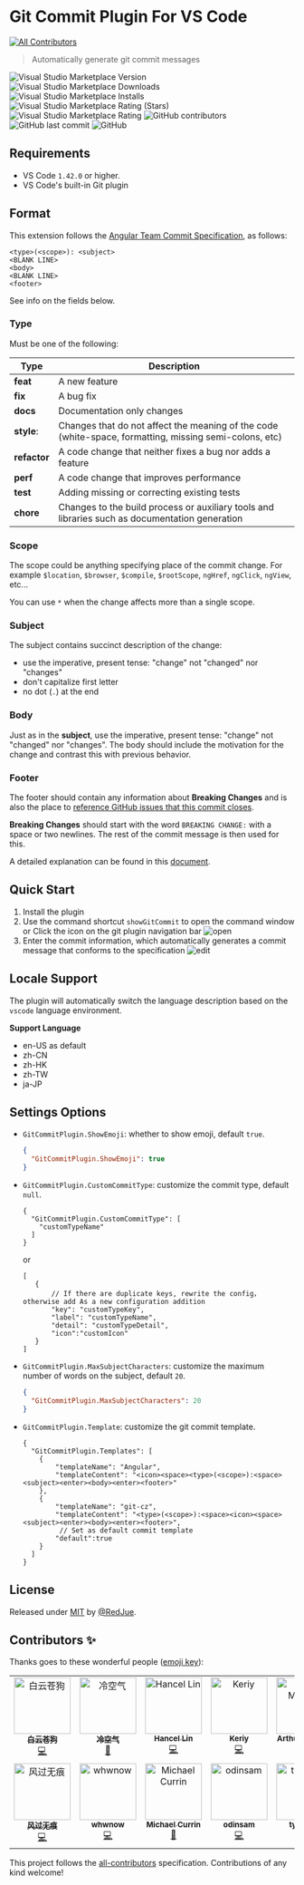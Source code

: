 # Git Commit Plugin For VS Code
<!-- ALL-CONTRIBUTORS-BADGE:START - Do not remove or modify this section -->
[![All Contributors](https://img.shields.io/badge/all_contributors-12-orange.svg?style=flat-square)](#contributors-)
<!-- ALL-CONTRIBUTORS-BADGE:END -->
> Automatically generate git commit messages

![Visual Studio Marketplace Version](https://img.shields.io/visual-studio-marketplace/v/redjue.git-commit-plugin)
![Visual Studio Marketplace Downloads](https://img.shields.io/visual-studio-marketplace/d/redjue.git-commit-plugin)
![Visual Studio Marketplace Installs](https://img.shields.io/visual-studio-marketplace/i/redjue.git-commit-plugin)
![Visual Studio Marketplace Rating (Stars)](https://img.shields.io/visual-studio-marketplace/stars/redjue.git-commit-plugin)
![Visual Studio Marketplace Rating](https://img.shields.io/visual-studio-marketplace/r/redjue.git-commit-plugin)
![GitHub contributors](https://img.shields.io/github/contributors/RedJue/git-commit-plugin)
![GitHub last commit](https://img.shields.io/github/last-commit/RedJue/git-commit-plugin)
![GitHub](https://img.shields.io/github/license/RedJue/git-commit-plugin?color=green)


## Requirements

- VS Code `1.42.0` or higher.
- VS Code's built-in Git plugin 

## Format

This extension follows the [Angular Team Commit Specification](https://github.com/angular/angular.js/blob/master/DEVELOPERS.md#-git-commit-guidelines), as follows:

```
<type>(<scope>): <subject>
<BLANK LINE>
<body>
<BLANK LINE>
<footer>
```

See info on the fields below.

### Type

Must be one of the following:

Type | Description
---  | ---
**feat** | A new feature
**fix** | A bug fix
**docs** | Documentation only changes
**style**: | Changes that do not affect the meaning of the code (white-space, formatting, missing semi-colons, etc)
**refactor** | A code change that neither fixes a bug nor adds a feature
**perf** | A code change that improves performance
**test** | Adding missing or correcting existing tests
**chore** | Changes to the build process or auxiliary tools and libraries such as documentation generation

### Scope

The scope could be anything specifying place of the commit change. For example `$location`, `$browser`, `$compile`, `$rootScope`, `ngHref`, `ngClick`, `ngView`, etc...

You can use `*` when the change affects more than a single scope.

### Subject

The subject contains succinct description of the change:

-   use the imperative, present tense: "change" not "changed" nor "changes"
-   don't capitalize first letter
-   no dot (`.`) at the end

### Body

Just as in the **subject**, use the imperative, present tense: "change" not "changed" nor "changes". The body should include the motivation for the change and contrast this with previous behavior.

### Footer

The footer should contain any information about **Breaking Changes** and is also the place to [reference GitHub issues that this commit closes](https://help.github.com/articles/closing-issues-via-commit-messages/).

**Breaking Changes** should start with the word `BREAKING CHANGE:` with a space or two newlines. The rest of the commit message is then used for this.

A detailed explanation can be found in this [document](https://docs.google.com/document/d/1QrDFcIiPjSLDn3EL15IJygNPiHORgU1_OOAqWjiDU5Y/edit#).

## Quick Start

1. Install the plugin
1. Use the command shortcut `showGitCommit` to open the command window or Click the icon on the git plugin navigation bar
    ![open](/assets/open.gif)
1. Enter the commit information, which automatically generates a commit message that conforms to the specification
    ![edit](/assets/edit.gif)

## Locale Support
The plugin will automatically switch the language description based on the `vscode` language environment.

**Support Language**
- en-US as default
- zh-CN
- zh-HK
- zh-TW
- ja-JP

## Settings Options

-   `GitCommitPlugin.ShowEmoji`: whether to show emoji, default `true`.
    ```json
    {
      "GitCommitPlugin.ShowEmoji": true
    }
    ```
-   `GitCommitPlugin.CustomCommitType`: customize the commit type, default `null`.
    ```json5
    { 
      "GitCommitPlugin.CustomCommitType": [
        "customTypeName"
      ]
    }
    ```
    or
    ```json5
    [
       {
           // If there are duplicate keys, rewrite the config，otherwise add As a new configuration addition
           "key": "customTypeKey", 
           "label": "customTypeName",
           "detail": "customTypeDetail",
           "icon":"customIcon"
       }
    ]
    ```
-   `GitCommitPlugin.MaxSubjectCharacters`: customize the maximum number of words on the subject, default `20`.
    ```json
    {
      "GitCommitPlugin.MaxSubjectCharacters": 20
    }
    ```
-   `GitCommitPlugin.Template`: customize the git commit template.
    ```json5
    {
      "GitCommitPlugin.Templates": [
        {
            "templateName": "Angular",
            "templateContent": "<icon><space><type>(<scope>):<space><subject><enter><body><enter><footer>"
        },
        {
            "templateName": "git-cz",
            "templateContent": "<type>(<scope>):<space><icon><space><subject><enter><body><enter><footer>",
             // Set as default commit template
            "default":true
        }
      ]
    }
    ```

## License

Released under [MIT](/LICENSE) by [@RedJue](https://github.com/RedJue).

## Contributors ✨

Thanks goes to these wonderful people ([emoji key](https://allcontributors.org/docs/en/emoji-key)):

<!-- ALL-CONTRIBUTORS-LIST:START - Do not remove or modify this section -->
<!-- prettier-ignore-start -->
<!-- markdownlint-disable -->
<table>
  <tbody>
    <tr>
      <td align="center" valign="top" width="14.28%"><a href="https://www.imalun.com"><img src="https://avatars.githubusercontent.com/u/31614024?v=4?s=100" width="100px;" alt="白云苍狗"/><br /><sub><b>白云苍狗</b></sub></a><br /><a href="https://github.com/RedJue/git-commit-plugin/commits?author=MaLuns" title="Code">💻</a></td>
      <td align="center" valign="top" width="14.28%"><a href="https://github.com/Tiddler-7"><img src="https://avatars.githubusercontent.com/u/73354813?v=4?s=100" width="100px;" alt="冷空气"/><br /><sub><b>冷空气</b></sub></a><br /><a href="https://github.com/RedJue/git-commit-plugin/commits?author=Tiddler-7" title="Documentation">📖</a></td>
      <td align="center" valign="top" width="14.28%"><a href="http://my.hancel.org"><img src="https://avatars.githubusercontent.com/u/1502581?v=4?s=100" width="100px;" alt="Hancel Lin"/><br /><sub><b>Hancel Lin</b></sub></a><br /><a href="https://github.com/RedJue/git-commit-plugin/commits?author=imlinhanchao" title="Code">💻</a></td>
      <td align="center" valign="top" width="14.28%"><a href="https://github.com/Torlinone"><img src="https://avatars.githubusercontent.com/u/26668466?v=4?s=100" width="100px;" alt="Keriy"/><br /><sub><b>Keriy</b></sub></a><br /><a href="https://github.com/RedJue/git-commit-plugin/commits?author=Torlinone" title="Code">💻</a></td>
      <td align="center" valign="top" width="14.28%"><a href="http://www.linkedin.com/in/arthurmeyniel"><img src="https://avatars.githubusercontent.com/u/61516506?v=4?s=100" width="100px;" alt="Arthur Meyniel"/><br /><sub><b>Arthur Meyniel</b></sub></a><br /><a href="https://github.com/RedJue/git-commit-plugin/commits?author=ArthurMynl" title="Code">💻</a></td>
      <td align="center" valign="top" width="14.28%"><a href="https://github.com/haryoiro"><img src="https://avatars.githubusercontent.com/u/55312590?v=4?s=100" width="100px;" alt="haryoiro"/><br /><sub><b>haryoiro</b></sub></a><br /><a href="https://github.com/RedJue/git-commit-plugin/commits?author=haryoiro" title="Documentation">📖</a></td>
      <td align="center" valign="top" width="14.28%"><a href="https://github.com/DrBlackBird"><img src="https://avatars.githubusercontent.com/u/10115809?v=4?s=100" width="100px;" alt="Tom"/><br /><sub><b>Tom</b></sub></a><br /><a href="https://github.com/RedJue/git-commit-plugin/commits?author=DrBlackBird" title="Documentation">📖</a></td>
    </tr>
    <tr>
      <td align="center" valign="top" width="14.28%"><a href="http://www.webwuyou.com"><img src="https://avatars.githubusercontent.com/u/15182683?v=4?s=100" width="100px;" alt="风过无痕"/><br /><sub><b>风过无痕</b></sub></a><br /><a href="https://github.com/RedJue/git-commit-plugin/commits?author=webwuyou" title="Code">💻</a></td>
      <td align="center" valign="top" width="14.28%"><a href="https://github.com/whwnow"><img src="https://avatars.githubusercontent.com/u/1713701?v=4?s=100" width="100px;" alt="whwnow"/><br /><sub><b>whwnow</b></sub></a><br /><a href="https://github.com/RedJue/git-commit-plugin/commits?author=whwnow" title="Code">💻</a></td>
      <td align="center" valign="top" width="14.28%"><a href="https://github.com/MichaelCurrin"><img src="https://avatars.githubusercontent.com/u/18750745?v=4?s=100" width="100px;" alt="Michael Currin"/><br /><sub><b>Michael Currin</b></sub></a><br /><a href="https://github.com/RedJue/git-commit-plugin/commits?author=MichaelCurrin" title="Documentation">📖</a></td>
      <td align="center" valign="top" width="14.28%"><a href="https://www.odinsam.com/"><img src="https://avatars.githubusercontent.com/u/68220289?v=4?s=100" width="100px;" alt="odinsam"/><br /><sub><b>odinsam</b></sub></a><br /><a href="https://github.com/RedJue/git-commit-plugin/commits?author=odinsam" title="Code">💻</a></td>
      <td align="center" valign="top" width="14.28%"><a href="https://github.com/tys1128"><img src="https://avatars.githubusercontent.com/u/24326849?v=4?s=100" width="100px;" alt="tys1128"/><br /><sub><b>tys1128</b></sub></a><br /><a href="https://github.com/RedJue/git-commit-plugin/commits?author=tys1128" title="Documentation">📖</a></td>
    </tr>
  </tbody>
</table>

<!-- markdownlint-restore -->
<!-- prettier-ignore-end -->

<!-- ALL-CONTRIBUTORS-LIST:END -->

This project follows the [all-contributors](https://github.com/all-contributors/all-contributors) specification. Contributions of any kind welcome!